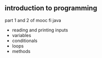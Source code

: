 ## introduction to programming
part 1 and 2 of mooc fi java 
- reading and printing inputs
- variables
- conditionals
- loops
- methods
  
